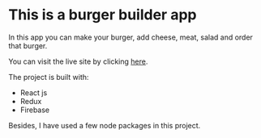 # This is a burger builder app

In this app you can make your burger, add cheese, meat, salad and order that burger.

You can visit the live site by clicking [here](https://burger-builder-59.netlify.app/).

The project is built with:
    <ul>
        <li>React js</li>
        <li>Redux</li>
        <li>Firebase</li>
    </ul>

Besides, I have used a few node packages in this project.
